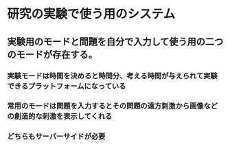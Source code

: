 # 研究の実験で使う用のシステム

## 実験用のモードと問題を自分で入力して使う用の二つのモードが存在する。

### 実験モードは時間を決めると時間分、考える時間が与えられて実験できるプラットフォームになっている

### 常用のモードは問題を入力するとその問題の遠方刺激から画像などの創造的な刺激を表示してくれる

### どちらもサーバーサイドが必要
